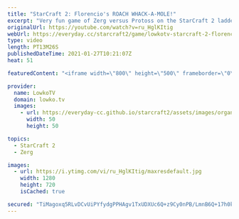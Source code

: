 ```yaml
---
title: "StarCraft 2: Florencio's ROACH WHACK-A-MOLE!"
excerpt: "Very fun game of Zerg versus Protoss on the StarCraft 2 ladder. In this game Florencio decides to cheese his opponent with multiple proxy Hatcheries, burrowed Roaches and Nydus Worms.  Florencio on Twitch: https://www.twitch.tv/florenciosc  Support my work on Patreon: http://www.patreon.com/lowkotv Become"
originalUrl: https://youtube.com/watch?v=ru_HglKItig
webUrl: https://everyday.cc/starcraft2/game/lowkotv-starcraft-2-florencios-roach-whack-a-mole/
type: video
length: PT13M26S
publishedDateTime: 2021-01-27T10:21:07Z
heat: 51

featuredContent: "<iframe width=\"800\" height=\"500\" frameborder=\"0\" src=\"https://www.youtube.com/embed/ru_HglKItig\" allow=\"accelerometer; autoplay; encrypted-media; gyroscope; picture-in-picture\" allowfullscreen></iframe>"

provider:
  name: LowkoTV
  domain: lowko.tv
  images:
    - url: https://everyday-cc.github.io/starcraft2/assets/images/organizations/lowko.tv-50x50.jpg
      width: 50
      height: 50

topics:
  - StarCraft 2
  - Zerg

images:
  - url: https://i.ytimg.com/vi/ru_HglKItig/maxresdefault.jpg
    width: 1280
    height: 720
    isCached: true

secured: "TiMagoxq5RLvDCvUiPYfydgPPHAgv1TxUDXUc6Q+z9Cy0nPB/LmnB6Q+17h0kiqcatOWhlxZyKzUamnn/vwoS6Q9BPhFpmw4yYrsihAlVnIz+/iZCTZ28E+jSU2nWRYZB9lw/4wDp4k4mBzKmK0u91ViGzRg/MJJaUMm81NdjYEZ/9rvHS1kIPA3SiTjCKI9Qz5JPaFR0zNLVNPWAUrXmvvTtM8QRCgXGz3ljniwPoZ4jY9MV6tZqH8YnPIzYXNfhslGmYv+yLxceq9CASXrRsGHbtnJmC2DiyGW9Ph0RNYwTd0y6b+qXaMIlE5GN8zpfav2PuhCAy16BXZkFz/FpPd7MwIm7YW0k+fbI+qu/unk6iw5gAoZeBhXbj5PkNZycBKhDMZaURw8lHdWOrl8mPXHwtjlKDy+yGvtzJ3MR/o=;80J6u/FD/tPmQvbJ2DMbYQ=="
---
```


